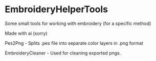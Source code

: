 # EmbroideryHelperTools
Some small tools for working with embroidery (for a specific method)

Made with ai (sorry)

Pes2Png - Splits .pes file into separate color layers in .png format

EmbroideryCleaner - Used for cleaning exported pngs.
